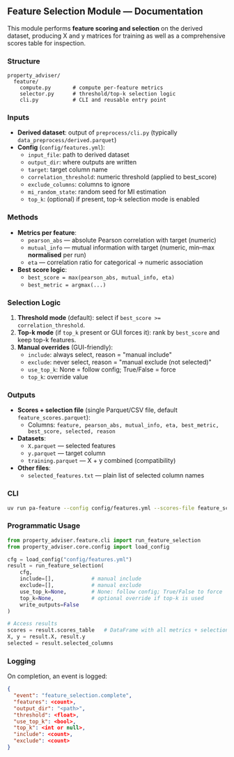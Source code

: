 ## Feature Selection Module — Documentation

This module performs **feature scoring and selection** on the derived dataset, producing
X and y matrices for training as well as a comprehensive scores table for inspection.

### Structure
```
property_adviser/
  feature/
    compute.py       # compute per-feature metrics
    selector.py      # threshold/top-k selection logic
    cli.py           # CLI and reusable entry point
```

### Inputs
- **Derived dataset**: output of `preprocess/cli.py` (typically `data_preprocess/derived.parquet`)
- **Config** (`config/features.yml`):
  - `input_file`: path to derived dataset
  - `output_dir`: where outputs are written
  - `target`: target column name
  - `correlation_threshold`: numeric threshold (applied to best_score)
  - `exclude_columns`: columns to ignore
  - `mi_random_state`: random seed for MI estimation
  - `top_k`: (optional) if present, top-k selection mode is enabled

### Methods
- **Metrics per feature**:
  - `pearson_abs` — absolute Pearson correlation with target (numeric)
  - `mutual_info` — mutual information with target (numeric, min–max **normalised** per run)
  - `eta` — correlation ratio for categorical → numeric association
- **Best score logic**:
  - `best_score = max(pearson_abs, mutual_info, eta)`
  - `best_metric = argmax(...)`

### Selection Logic
1. **Threshold mode** (default): select if `best_score >= correlation_threshold`.
2. **Top-k mode** (if `top_k` present or GUI forces it): rank by `best_score` and keep top-k features.
3. **Manual overrides** (GUI-friendly):
   - `include`: always select, reason = "manual include"
   - `exclude`: never select, reason = "manual exclude (not selected)"
   - `use_top_k`: None = follow config; True/False = force
   - `top_k`: override value

### Outputs
- **Scores + selection file** (single Parquet/CSV file, default `feature_scores.parquet`):
  - Columns: `feature, pearson_abs, mutual_info, eta, best_metric, best_score, selected, reason`
- **Datasets**:
  - `X.parquet` — selected features
  - `y.parquet` — target column
  - `training.parquet` — X + y combined (compatibility)
- **Other files**:
  - `selected_features.txt` — plain list of selected column names

### CLI
```bash
uv run pa-feature --config config/features.yml --scores-file feature_scores.parquet
```

### Programmatic Usage
```python
from property_adviser.feature.cli import run_feature_selection
from property_adviser.core.config import load_config

cfg = load_config("config/features.yml")
result = run_feature_selection(
    cfg,
    include=[],            # manual include
    exclude=[],            # manual exclude
    use_top_k=None,        # None: follow config; True/False to force
    top_k=None,            # optional override if top-k is used
    write_outputs=False
)

# Access results
scores = result.scores_table   # DataFrame with all metrics + selection info
X, y = result.X, result.y
selected = result.selected_columns
```

### Logging
On completion, an event is logged:
```json
{
  "event": "feature_selection.complete",
  "features": <count>,
  "output_dir": "<path>",
  "threshold": <float>,
  "use_top_k": <bool>,
  "top_k": <int or null>,
  "include": <count>,
  "exclude": <count>
}
```
